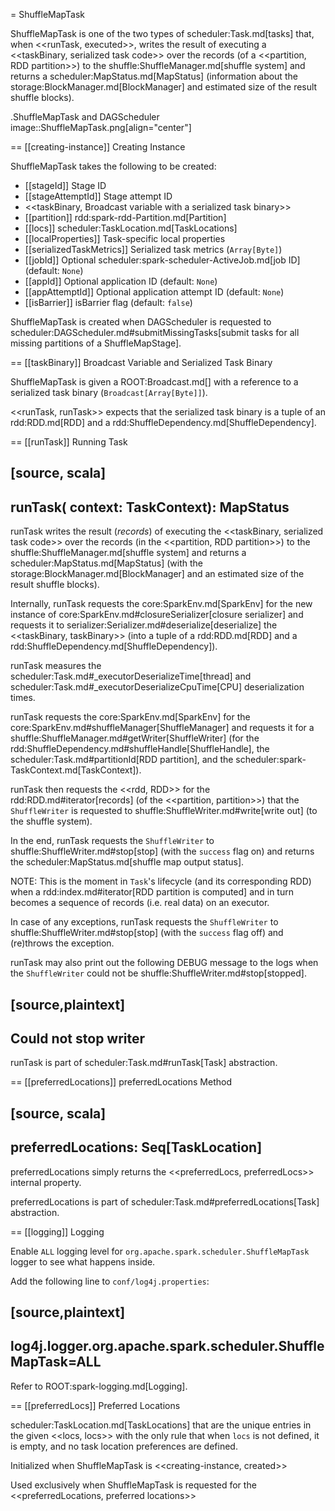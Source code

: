 = ShuffleMapTask

ShuffleMapTask is one of the two types of scheduler:Task.md[tasks] that, when <<runTask, executed>>, writes the result of executing a <<taskBinary, serialized task code>> over the records (of a <<partition, RDD partition>>) to the shuffle:ShuffleManager.md[shuffle system] and returns a scheduler:MapStatus.md[MapStatus] (information about the storage:BlockManager.md[BlockManager] and estimated size of the result shuffle blocks).

.ShuffleMapTask and DAGScheduler
image::ShuffleMapTask.png[align="center"]

== [[creating-instance]] Creating Instance

ShuffleMapTask takes the following to be created:

* [[stageId]] Stage ID
* [[stageAttemptId]] Stage attempt ID
* <<taskBinary, Broadcast variable with a serialized task binary>>
* [[partition]] rdd:spark-rdd-Partition.md[Partition]
* [[locs]] scheduler:TaskLocation.md[TaskLocations]
* [[localProperties]] Task-specific local properties
* [[serializedTaskMetrics]] Serialized task metrics (`Array[Byte]`)
* [[jobId]] Optional scheduler:spark-scheduler-ActiveJob.md[job ID] (default: `None`)
* [[appId]] Optional application ID (default: `None`)
* [[appAttemptId]] Optional application attempt ID (default: `None`)
* [[isBarrier]] isBarrier flag (default: `false`)

ShuffleMapTask is created when DAGScheduler is requested to scheduler:DAGScheduler.md#submitMissingTasks[submit tasks for all missing partitions of a ShuffleMapStage].

== [[taskBinary]] Broadcast Variable and Serialized Task Binary

ShuffleMapTask is given a ROOT:Broadcast.md[] with a reference to a serialized task binary (`Broadcast[Array[Byte]]`).

<<runTask, runTask>> expects that the serialized task binary is a tuple of an rdd:RDD.md[RDD] and a rdd:ShuffleDependency.md[ShuffleDependency].

== [[runTask]] Running Task

[source, scala]
----
runTask(
  context: TaskContext): MapStatus
----

runTask writes the result (_records_) of executing the <<taskBinary, serialized task code>> over the records (in the <<partition, RDD partition>>) to the shuffle:ShuffleManager.md[shuffle system] and returns a scheduler:MapStatus.md[MapStatus] (with the storage:BlockManager.md[BlockManager] and an estimated size of the result shuffle blocks).

Internally, runTask requests the core:SparkEnv.md[SparkEnv] for the new instance of core:SparkEnv.md#closureSerializer[closure serializer] and requests it to serializer:Serializer.md#deserialize[deserialize] the <<taskBinary, taskBinary>> (into a tuple of a rdd:RDD.md[RDD] and a rdd:ShuffleDependency.md[ShuffleDependency]).

runTask measures the scheduler:Task.md#_executorDeserializeTime[thread] and scheduler:Task.md#_executorDeserializeCpuTime[CPU] deserialization times.

runTask requests the core:SparkEnv.md[SparkEnv] for the core:SparkEnv.md#shuffleManager[ShuffleManager] and requests it for a shuffle:ShuffleManager.md#getWriter[ShuffleWriter] (for the rdd:ShuffleDependency.md#shuffleHandle[ShuffleHandle], the scheduler:Task.md#partitionId[RDD partition], and the scheduler:spark-TaskContext.md[TaskContext]).

runTask then requests the <<rdd, RDD>> for the rdd:RDD.md#iterator[records] (of the <<partition, partition>>) that the `ShuffleWriter` is requested to shuffle:ShuffleWriter.md#write[write out] (to the shuffle system).

In the end, runTask requests the `ShuffleWriter` to shuffle:ShuffleWriter.md#stop[stop] (with the `success` flag on) and returns the scheduler:MapStatus.md[shuffle map output status].

NOTE: This is the moment in ``Task``'s lifecycle (and its corresponding RDD) when a rdd:index.md#iterator[RDD partition is computed] and in turn becomes a sequence of records (i.e. real data) on an executor.

In case of any exceptions, runTask requests the `ShuffleWriter` to shuffle:ShuffleWriter.md#stop[stop] (with the `success` flag off) and (re)throws the exception.

runTask may also print out the following DEBUG message to the logs when the `ShuffleWriter` could not be shuffle:ShuffleWriter.md#stop[stopped].

[source,plaintext]
----
Could not stop writer
----

runTask is part of scheduler:Task.md#runTask[Task] abstraction.

== [[preferredLocations]] preferredLocations Method

[source, scala]
----
preferredLocations: Seq[TaskLocation]
----

preferredLocations simply returns the <<preferredLocs, preferredLocs>> internal property.

preferredLocations is part of scheduler:Task.md#preferredLocations[Task] abstraction.

== [[logging]] Logging

Enable `ALL` logging level for `org.apache.spark.scheduler.ShuffleMapTask` logger to see what happens inside.

Add the following line to `conf/log4j.properties`:

[source,plaintext]
----
log4j.logger.org.apache.spark.scheduler.ShuffleMapTask=ALL
----

Refer to ROOT:spark-logging.md[Logging].

== [[preferredLocs]] Preferred Locations

scheduler:TaskLocation.md[TaskLocations] that are the unique entries in the given <<locs, locs>> with the only rule that when `locs` is not defined, it is empty, and no task location preferences are defined.

Initialized when ShuffleMapTask is <<creating-instance, created>>

Used exclusively when ShuffleMapTask is requested for the <<preferredLocations, preferred locations>>
